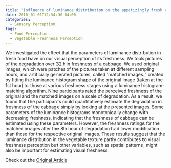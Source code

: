 ```yaml
---
title: "Influence of luminance distribution on the appetizingly fresh appearance of cabbage"
date: 2010-01-01T12:34:30-04:00
categories:
  - Sensory Perception
tags:
  - Food Perception
  - Vegetable Freshness Perception
---
```


We investigated the effect that the parameters of luminance distribution in fresh food have on our visual perception of its freshness. We took pictures of the degradation over 32 h in freshness of a cabbage. We used original images, which were patches of the pictures taken at different sampling hours, and artificially generated pictures, called “matched images,” created by fitting the luminance histogram shape of the original image (taken at the 1st hour) to those at various freshness stages using a luminance histogram-matching algorithm. Nine participants rated the perceived freshness of the original and the matched images on a scale of degradation. As a result, we found that the participants could quantitatively estimate the degradation in freshness of the cabbage simply by looking at the presented images. Some parameters of the luminance histograms monotonically change with decreasing freshness, indicating that the freshness of cabbage can be estimated using these parameters. However, the freshness ratings for the matched images after the 8th hour of degradation had lower modification than those for the respective original images. These results suggest that the luminance distribution in the vegetable texture partly contributes to visual freshness perception but other variables, such as spatial patterns, might also be important for estimating visual freshness.

Check out the [Original Article][URL] 

[URL]:  https://doi.org/10.1016/j.appet.2010.01.002